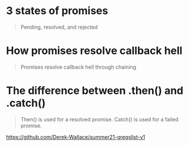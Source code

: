 # 3 states of promises

>Pending, resolved, and rejected

# How promises resolve callback hell

>Promises resolve callback hell through chaining

# The difference between .then() and .catch()

>Then() is used for a resolved promise. Catch() is used for a failed promise. 


https://github.com/Derek-Wallace/summer21-gregslist-v1